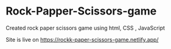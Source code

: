 # Rock-Papper-Scissors-game
Created rock paper scissors game using html, CSS , JavaScript

Site is live on https://rockk-paper-scissors-game.netlify.app/
